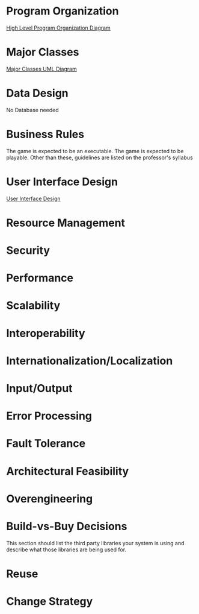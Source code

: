 # Program Organization

[High Level Program Organization Diagram](https://drive.google.com/file/d/1DPfTDrNnx3BaVli-0-dYk4q9yvBbI2TQ/view?usp=sharing)

# Major Classes

[Major Classes UML Diagram](https://drive.google.com/file/d/1Mod25xS7f7hBW-XTqNl8qTcv_Jkq9KxR/view?usp=sharing)

# Data Design

No Database needed

# Business Rules

The game is expected to be an executable.
The game is expected to be playable. Other than these, guidelines are listed on the professor's syllabus

# User Interface Design

[User Interface Design](https://docs.google.com/document/d/1kpGgwfg6r6enp68Jdj-jGx1Z2RlYuP_FJamOdQT0AVk/edit?usp=sharing)
# Resource Management

# Security

# Performance

# Scalability

# Interoperability

# Internationalization/Localization

# Input/Output

# Error Processing

# Fault Tolerance

# Architectural Feasibility

# Overengineering

# Build-vs-Buy Decisions

This section should list the third party libraries your system is using and describe what those libraries are being used for.

# Reuse

# Change Strategy


